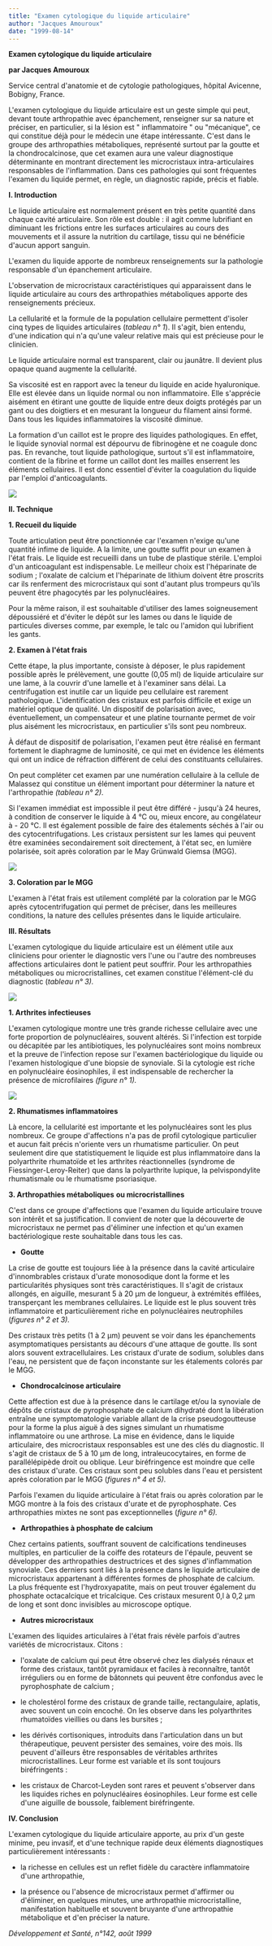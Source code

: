 ```yaml
---
title: "Examen cytologique du liquide articulaire"
author: "Jacques Amouroux"
date: "1999-08-14"
---
```


**Examen cytologique du liquide articulaire**

**par Jacques Amouroux**

Service central d'anatomie et de cytologie pathologiques, hôpital Avicenne, Bobigny, France.

L'examen cytologique du liquide articulaire est un geste simple qui peut, devant toute arthropathie avec épanchement, renseigner sur sa nature et préciser, en particulier, si la lésion est " inflammatoire " ou "mécanique", ce qui constitue déjà pour le médecin une étape intéressante. C'est dans le groupe des arthropathies métaboliques, représenté surtout par la goutte et la chondrocalcinose, que cet examen aura une valeur diagnostique déterminante en montrant directement les microcristaux intra-articulaires responsables de l'inflammation. Dans ces pathologies qui sont fréquentes l'examen du liquide permet, en règle, un diagnostic rapide, précis et fiable.

**I. Introduction**

Le liquide articulaire est normalement présent en très petite quantité dans chaque cavité articulaire. Son rôle est double : il agit comme lubrifiant en diminuant les frictions entre les surfaces articulaires au cours des mouvements et il assure la nutrition du cartilage, tissu qui ne bénéficie d'aucun apport sanguin.

L'examen du liquide apporte de nombreux renseignements sur la pathologie responsable d'un épanchement articulaire.

L'observation de microcristaux caractéristiques qui apparaissent dans le liquide articulaire au cours des arthropathies métaboliques apporte des renseignements précieux.

La cellularité et la formule de la population cellulaire permettent d'isoler cinq types de liquides articulaires (*tableau n° 1*). Il s'agit, bien entendu, d'une indication qui n'a qu'une valeur relative mais qui est précieuse pour le clinicien.

Le liquide articulaire normal est transparent, clair ou jaunâtre. Il devient plus opaque quand augmente la cellularité.

Sa viscosité est en rapport avec la teneur du liquide en acide hyaluronique. Elle est élevée dans un liquide normal ou non inflammatoire. Elle s'apprécie aisément en étirant une goutte de liquide entre deux doigts protégés par un gant ou des doigtiers et en mesurant la longueur du filament ainsi formé. Dans tous les liquides inflammatoires la viscosité diminue.

La formation d'un caillot est le propre des liquides pathologiques. En effet, le liquide synovial normal est dépourvu de fibrinogène et ne coagule donc pas. En revanche, tout liquide pathologique, surtout s'il est inflammatoire, contient de la fibrine et forme un caillot dont les mailles enserrent les éléments cellulaires. Il est donc essentiel d'éviter la coagulation du liquide par l'emploi d'anticoagulants.

![](i849-1.jpg)

**Il. Technique**

**1. Recueil du liquide**

Toute articulation peut être ponctionnée car l'examen n'exige qu'une quantité infime de liquide. A la limite, une goutte suffit pour un examen à l'état frais. Le liquide est recueilli dans un tube de plastique stérile. L'emploi d'un anticoagulant est indispensable. Le meilleur choix est l'héparinate de sodium ; l'oxalate de calcium et l'héparinate de lithium doivent être proscrits car ils renferment des microcristaux qui sont d'autant plus trompeurs qu'ils peuvent être phagocytés par les polynucléaires.

Pour la même raison, il est souhaitable d'utiliser des lames soigneusement dépoussiéré et d'éviter le dépôt sur les lames ou dans le liquide de particules diverses comme, par exemple, le talc ou l'amidon qui lubrifient les gants.

**2. Examen à l'état frais**

Cette étape, la plus importante, consiste à déposer, le plus rapidement possible après le prélèvement, une goutte (0,05 ml) de liquide articulaire sur une lame, à la couvrir d'une lamelle et à l'examiner sans délai. La centrifugation est inutile car un liquide peu cellulaire est rarement pathologique. L'identification des cristaux est parfois difficile et exige un matériel optique de qualité. Un dispositif de polarisation avec, éventuellement, un compensateur et une platine tournante permet de voir plus aisément les microcristaux, en particulier s'ils sont peu nombreux.

À défaut de dispositif de polarisation, l'examen peut être réalisé en fermant fortement le diaphragme de luminosité, ce qui met en évidence les éléments qui ont un indice de réfraction différent de celui des constituants cellulaires.

On peut compléter cet examen par une numération cellulaire à la cellule de Malassez qui constitue un élément important pour déterminer la nature et l'arthropathie *(tableau n° 2).*

Si l'examen immédiat est impossible il peut être différé - jusqu'à 24 heures, à condition de conserver le liquide à 4 °C ou, mieux encore, au congélateur à - 20 °C. Il est également possible de faire des étalements séchés à l'air ou des cytocentrifugations. Les cristaux persistent sur les lames qui peuvent être examinées secondairement soit directement, à l'état sec, en lumière polarisée, soit après coloration par le May Grünwald Giemsa (MGG).

![](i849-2.jpg)

**3. Coloration par le MGG**

L'examen à l'état frais est utilement complété par la coloration par le MGG après cytocentrifugation qui permet de préciser, dans les meilleures conditions, la nature des cellules présentes dans le liquide articulaire.

**III. Résultats**

L'examen cytologique du liquide articulaire est un élément utile aux cliniciens pour orienter le diagnostic vers l'une ou l'autre des nombreuses affections articulaires dont le patient peut souffrir. Pour les arthropathies métaboliques ou microcristallines, cet examen constitue l'élément-clé du diagnostic (*tableau n° 3).*

![](i849-3.jpg)

**1. Arthrites infectieuses**

L'examen cytologique montre une très grande richesse cellulaire avec une forte proportion de polynucléaires, souvent altérés. Si l'infection est torpide ou décapitée par les antibiotiques, les polynucléaires sont moins nombreux et la preuve de l'infection repose sur l'examen bactériologique du liquide ou l'examen histologique d'une biopsie de synoviale. Si la cytologie est riche en polynucléaire éosinophiles, il est indispensable de rechercher la présence de microfilaires *(figure n° 1).*

![](i849-4.jpg)

**2. Rhumatismes inflammatoires**

Là encore, la cellularité est importante et les polynucléaires sont les plus nombreux. Ce groupe d'affections n'a pas de profil cytologique particulier et aucun fait précis n'oriente vers un rhumatisme particulier. On peut seulement dire que statistiquement le liquide est plus inflammatoire dans la polyarthrite rhumatoïde et les arthrites réactionnelles (syndrome de Fiessinger-Leroy-Reiter) que dans la polyarthrite lupique, la pelvispondylite rhumatismale ou le rhumatisme psoriasique.

**3. Arthropathies métaboliques** **ou microcristallines**

C'est dans ce groupe d'affections que l'examen du liquide articulaire trouve son intérêt et sa justification. Il convient de noter que la découverte de microcristaux ne permet pas d'éliminer une infection et qu'un examen bactériologique reste souhaitable dans tous les cas.

- **Goutte**

La crise de goutte est toujours liée à la présence dans la cavité articulaire d'innombrables cristaux d'urate monosodique dont la forme et les particularités physiques sont très caractéristiques. Il s'agit de cristaux allongés, en aiguille, mesurant 5 à 20 µm de longueur, à extrémités effilées, transperçant les membranes cellulaires. Le liquide est le plus souvent très inflammatoire et particulièrement riche en polynucléaires neutrophiles (*figures n° 2 et 3).*

Des cristaux très petits (1 à 2 µm) peuvent se voir dans les épanchements asymptomatiques persistants au décours d'une attaque de goutte. Ils sont alors souvent extracellulaires. Les cristaux d'urate de sodium, solubles dans l'eau, ne persistent que de façon inconstante sur les étalements colorés par le MGG.

- **Chondrocalcinose articulaire**

Cette affection est due à la présence dans le cartilage et/ou la synoviale de dépôts de cristaux de pyrophosphate de calcium dihydraté dont la libération entraîne une symptomatologie variable allant de la crise pseudogoutteuse pour la forme la plus aiguë à des signes simulant un rhumatisme inflammatoire ou une arthrose. La mise en évidence, dans le liquide articulaire, des microcristaux responsables est une des clés du diagnostic. Il s'agit de cristaux de 5 à 10 µm de long, intraleucocytaires, en forme de parallélépipède droit ou oblique. Leur biréfringence est moindre que celle des cristaux d'urate. Ces cristaux sont peu solubles dans l'eau et persistent après coloration par le MGG (*figures* *n° 4 et 5).*

Parfois l'examen du liquide articulaire à l'état frais ou après coloration par le MGG montre à la fois des cristaux d'urate et de pyrophosphate. Ces arthropathies mixtes ne sont pas exceptionnelles (*figure* *n° 6).*

- **Arthropathies à phosphate de calcium**

Chez certains patients, souffrant souvent de calcifications tendineuses multiples, en particulier de la coiffe des rotateurs de l'épaule, peuvent se développer des arthropathies destructrices et des signes d'inflammation synoviale. Ces derniers sont liés à la présence dans le liquide articulaire de microcristaux appartenant à différentes formes de phosphate de calcium. La plus fréquente est l'hydroxyapatite, mais on peut trouver également du phosphate octacalcique et tricalcique. Ces cristaux mesurent 0,l à 0,2 µm de long et sont donc invisibles au microscope optique.

- **Autres microcristaux**

L'examen des liquides articulaires à l'état frais révèle parfois d'autres variétés de microcristaux. Citons :

- l'oxalate de calcium qui peut être observé chez les dialysés rénaux et forme des cristaux, tantôt pyramidaux et faciles à reconnaître, tantôt irréguliers ou en forme de bâtonnets qui peuvent être confondus avec le pyrophosphate de calcium ;

- le cholestérol forme des cristaux de grande taille, rectangulaire, aplatis, avec souvent un coin encoché. On les observe dans les polyarthrites rhumatoïdes vieillies ou dans les bursites ;

- les dérivés cortisoniques, introduits dans l'articulation dans un but thérapeutique, peuvent persister des semaines, voire des mois. Ils peuvent d'ailleurs être responsables de véritables arthrites microcristallines. Leur forme est variable et ils sont toujours biréfringents :

- les cristaux de Charcot-Leyden sont rares et peuvent s'observer dans les liquides riches en polynucléaires éosinophiles. Leur forme est celle d'une aiguille de boussole, faiblement biréfringente.

**IV. Conclusion**

L'examen cytologique du liquide articulaire apporte, au prix d'un geste minime, peu invasif, et d'une technique rapide deux éléments diagnostiques particulièrement intéressants :

- la richesse en cellules est un reflet fidèle du caractère inflammatoire d'une arthropathie,

- la présence ou l'absence de microcristaux permet d'affirmer ou d'éliminer, en quelques minutes, une arthropathie microcristalline, manifestation habituelle et souvent bruyante d'une arthropathie métabolique et d'en préciser la nature.

*Développement et Santé, n°142, août 1999*
